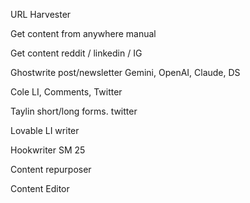 URL Harvester


Get content from anywhere manual

Get content reddit / linkedin / IG

Ghostwrite post/newsletter  Gemini, OpenAI, Claude, DS


Cole LI, Comments, Twitter


Taylin short/long forms.  twitter


Lovable LI writer

Hookwriter SM 25

Content repurposer

Content Editor
